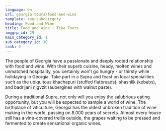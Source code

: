 ```yaml
---
language: en
url: georgia-tours/food-and-wine
template: toursubcategory
heading: Food and Wine
title: Food and Wine | Tika Tours
imggrp_id: 29
main_category_id: 1
sub_category_id: 10
rank: 3
---
```

<div class="row content-row"><!-- 1553 (2)-->
<div class="col-xs-12 col-sm-6 col-md-6"><!-- 2090 -->

The people of Georgia have a passionate and deeply rooted relationship with food
and wine. With their superb cuisine, heady, molten wines and unmatched hospitality,
you certainly won't go hungry \- or thirsty while holidaying in Georgia. Take part
in a Supra and feast on local specialities such as the ubiquitous khachapuri (stuffed
flatbreads), shashlik (kebabs), and badrijani nigvzit (aubergines with walnut paste).

</div>

<div class="col-xs-12 col-sm-6 col-md-6"><!-- 2091 -->

During a traditional Supra, not only will you enjoy the salubrious eating opportunity,
but you will be expected to sample a world of wine. The birthplace of viticulture,
Georgia has the oldest unbroken tradition of wine making in the world, passing on
8,000 years of secrets. Almost every house still has a vine\-covered trellis outside,
the grapes waiting to be pressed and fermented to create sensational organic wines.

</div>

</div>
